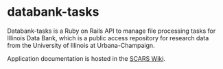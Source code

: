 # databank-tasks

Databank-tasks is a Ruby on Rails API to manage file processing tasks for Illinois Data Bank, which is a public access repository for research data from the University of Illinois at Urbana-Champaign.

Application documentation is hosted in the
[SCARS Wiki](https://wiki.illinois.edu/wiki/display/scrs/SCARS+Home).